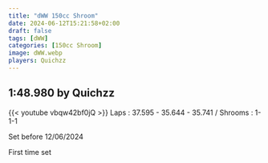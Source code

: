 ```yaml
---
title: "dWW 150cc Shroom"
date: 2024-06-12T15:21:58+02:00
draft: false
tags: [dWW]
categories: [150cc Shroom]
image: dWW.webp
players: Quichzz
---
```

## 1:48.980 by Quichzz
{{< youtube vbqw42bf0jQ >}}
Laps : 37.595 - 35.644 - 35.741 /
Shrooms : 1-1-1

Set before 12/06/2024

First time set